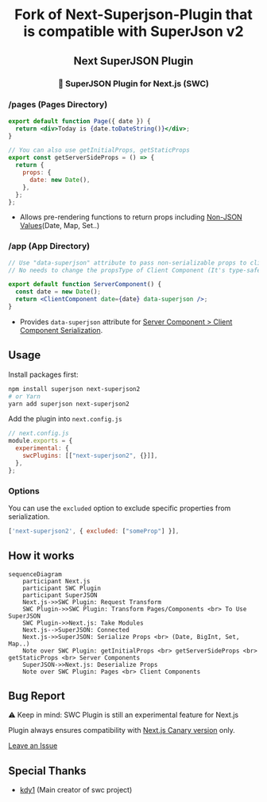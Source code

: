 <h1 align="middle">Fork of Next-Superjson-Plugin that is compatible with SuperJson v2</h1>
<h2 align="middle"> Next SuperJSON Plugin</h2>
<h3 align="middle">🔌 SuperJSON Plugin for Next.js (SWC)</h3>

### /pages (Pages Directory)

```jsx
export default function Page({ date }) {
  return <div>Today is {date.toDateString()}</div>;
}

// You can also use getInitialProps, getStaticProps
export const getServerSideProps = () => {
  return {
    props: {
      date: new Date(),
    },
  };
};
```

- Allows pre-rendering functions to return props including [Non-JSON Values](https://github.com/blitz-js/superjson#parse)(Date, Map, Set..)

### /app (App Directory)

```jsx
// Use "data-superjson" attribute to pass non-serializable props to client components
// No needs to change the propsType of Client Component (It's type-safe!)

export default function ServerComponent() {
  const date = new Date();
  return <ClientComponent date={date} data-superjson />;
}
```

- Provides `data-superjson` attribute for [Server Component > Client Component Serialization](https://beta.nextjs.org/docs/rendering/server-and-client-components#passing-props-from-server-to-client-components-serialization).

## Usage

Install packages first:

```sh
npm install superjson next-superjson2
# or Yarn
yarn add superjson next-superjson2
```

Add the plugin into `next.config.js`

```js
// next.config.js
module.exports = {
  experimental: {
    swcPlugins: [["next-superjson2", {}]],
  },
};
```

### Options

You can use the `excluded` option to exclude specific properties from serialization.

```js
['next-superjson2', { excluded: ["someProp"] }],
```

## How it works

```mermaid
sequenceDiagram
    participant Next.js
    participant SWC Plugin
    participant SuperJSON
    Next.js->>SWC Plugin: Request Transform
    SWC Plugin->>SWC Plugin: Transform Pages/Components <br> To Use SuperJSON
    SWC Plugin->>Next.js: Take Modules
    Next.js-->SuperJSON: Connected
    Next.js->>SuperJSON: Serialize Props <br> (Date, BigInt, Set, Map..)
    Note over SWC Plugin: getInitialProps <br> getServerSideProps <br> getStaticProps <br> Server Components
    SuperJSON->>Next.js: Deserialize Props
    Note over SWC Plugin: Pages <br> Client Components

```

## Bug Report

⚠️ Keep in mind: SWC Plugin is still an experimental feature for Next.js

Plugin always ensures compatibility with [Next.js Canary version](https://nextjs.org/docs/messages/opening-an-issue) only.

[Leave an Issue](https://github.com/orionmiz/next-superjson-plugin/issues)

## Special Thanks

- [kdy1](https://github.com/kdy1) (Main creator of swc project)
